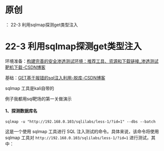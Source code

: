 # 原创
：  22-3 利用sqlmap探测get类型注入

# 22-3 利用sqlmap探测get类型注入

环境准备：[构建完善的安全渗透测试环境：推荐工具、资源和下载链接_渗透测试靶机下载-CSDN博客](https://blog.csdn.net/weixin_43263566/article/details/129031187) 

基础：[GET基于报错的sql注入利用-脱库-CSDN博客](https://blog.csdn.net/weixin_43263566/article/details/135795755) 

sqlmap 工具是kali自带的

例子我都用sql靶场的第一关做演示

#### 1、探测数据库名

```
sqlmap -u "http://192.168.0.103/sqlilabs/less-1/?id=1" --dbs --batch
```

这是一个使用 sqlmap 工具进行 SQL 注入测试的命令。具体来说，该命令将使用 sqlmap 工具对 `http://192.168.0.103/sqlilabs/less-1/?id=1` 进行测试，其中：
